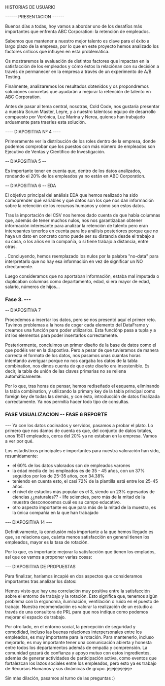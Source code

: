 HISTORIAS DE USUARIO



------ PRESENTACION ------

Buenos días a todas, hoy vamos a abordar uno de los desafíos más importantes que enfrenta ABC Corporation: la retención de empleados.

Sabemos que mantener a nuestro mejor talento es clave para el éxito a largo plazo de la empresa, por lo que en este proyecto hemos analizado los factores críticos que influyen en esta problemática. 

Os mostraremos la evaluación de distintos factores que impactan en la satisfacción de los empleados y cómo éstos la relaciónan con su decisión a través de permanecer en la empresa a través de un experimento de A/B Testing.

Finalmente, analizaremos los resultados obtenidos y os propondremos soluciones concretas que ayudarán a mejorar la retención de talento en ABC Corporation.

Antes de pasar al tema central, nosotras, Cold Code, nos gustaría presentar a nuestra Scrum Master, Leyre, y a nuestro talentoso equipo de desarrollo compuesto por Verónica, Luz Marina y Nerea, quienes han trabajado arduamente para traerles esta solución.

---- DIAPOSITIVA Nº 4 ----

Primeramente ver la distribución de los roles dentro de la empresa, donde podemos comprobar que los puestos con más número de empleados son Ejecutivo de Ventas y Científico de Investigación.


-- DIAPOSITIVA 5 --

Es importante tener en cuenta que, dentro de los datos analizados, rondando el 20% de los empleados ya no están en ABC Corporation.

-- DIAPOSITIVA 6 -- EDA

El objetivo principal del análisis EDA que hemos realizado ha sido comoprender qué variables y qué datos son los que nos dan información sobre la retención de los recursos humanos y cómo son estos datos.

Tras la importación del CSV nos hemos dado cuenta de que había columnas que, además de tener muchos nulos, nos nos garantizaban obtener información interesante para analizar la retención de talento pero eran interesantes tenerlos en cuenta para los análisis posteriores porque que no haya un dato en concreto como puede ser su distancia desde el trabajo a su casa, o los años en la compañía, o si tiene trabajo a distancia, entre otras.

. Concluyendo, hemos reemplazado los nulos por la palabra "no-data" para interpretarlo que no hay esa información en vez de significar un NO directamente.

Luego consideramos que no aportaban información, estaba mal imputada o duplicaban columnas como departamento, edad, si era mayor de edad, salario, números de hijos... 



### Fase 3. --- 

-- DIAPOSITIVA 7


Procedemos a insertar los datos, pero se nos presentó aquí el primer reto. Tuvimos problemas a la hora de coger cada elemento del DataFrame y creamos una función para poder utilizarlos. Esta funciónp pasa a tupla y a int los elementos para poder insertarlos correctamente.

Posteriormente, concluimos un primer diseño de la base de datos como el que podéis ver en la diapostiva. Pero a pesar de que tuvieramos de manera correcta el formato de los datos, nos pasamos unas cuantas horas intentando averiguar porque no nos cargaba los datos de la tabla combination, nos dimos cuenta de que este diseño era insostenible. Es decir, la tabla de unión de las claves primarias no se rellena automáticamente.

Por lo que, tras horas de pensar, hemos rediseñado el esquema, eliminando la tabla combination, y utilizando la primary key de la tabla principal como foreign key de todas las demás, y con ésto, introducción de datos finalizada correctamente. Ya nos permitía hacer todo tipo de consultas.


### FASE VISUALIZACION -- FASE 6 REPORTE

--- Ya con los datos cocinados y servidos, pasamos a probar el plato. Lo primero que nos damos de cuenta es que, del conjunto de datos totales, unos 1501 empleados, cerca del 20% ya no estaban en la empresa. Vamos a ver por qué.

Los estadísticos principales e importantes para nuestra valoración han sido, resumidamente:
- el 60% de los datos valorados son de empleados varones
- la edad media de los empleados es de 35 - 45 años, con un 37% seguidos por los de 25-35 años, con 34.38%
- teniendo en cuenta esto, el casi 72% de la plantilla está entre los 25-45 años.
- el nivel de estudios más popular es el 3, siendo un 23% egresados de ciencias ¿¿naturales?? - life sciencies, pero más de la mitad de la muestra desconocemos cuál es su campo educativo. 
- otro aspecto importante es que para más de la mitad de la muestra, es la única compañía en la que han trabajado


--- DIAPOSITIVA 14 --- 

Definitivamente, la conclusión más importante a la que hemos llegado es que, se relaciona que, cuánta menos satisfacción en general tienen los empleados, mayor es la tasa de rotación.

Por lo que, es importante mejorar la satisfacción que tienen los emplados, así que os vamos a proponer varias cosas:

--- DIAPOSITIVA DE PROPUESTAS

Para finalizar, haríamos incapié en dos aspectos que consideramos importantes tras analizar los datos:

Hemos visto que hay una correlación muy positiva entre la satisfacción sobre el entorno de trabajo y la rotación. Esto significa que, tenemos algún problema con la ergonomía, iluminación, ventilación o ruido en el puesto de trabajo. Nuestra recomendación es valorar la realización de un estudio a través de una consultora de PRL para que nos indique como podemos mejorar el espacio de trabajo.

Por otro lado, en el entorno social, la percepción de seguridad y comodidad, incluso las buenas relaciones interpersonales entre los empleados, es muy importante para la rotación. Para mantenerlo, incluso mejorarlo, es muy importante tener una comunicación abierta y honesta entre todos los departamentos además de empatía y comprensión. La comunidad gozará de confianza y apoyo mutuo con estos ingredientes, además de generar actividades de participación activa, como eventos que fortalezcan los lazos sociales entre los empleados, pero esto ya es trabajo de Recursos Humanos y sus dinámicas de grupo. jejejejejejeje

Sin más dilación, pasamos al turno de las preguntas :)

